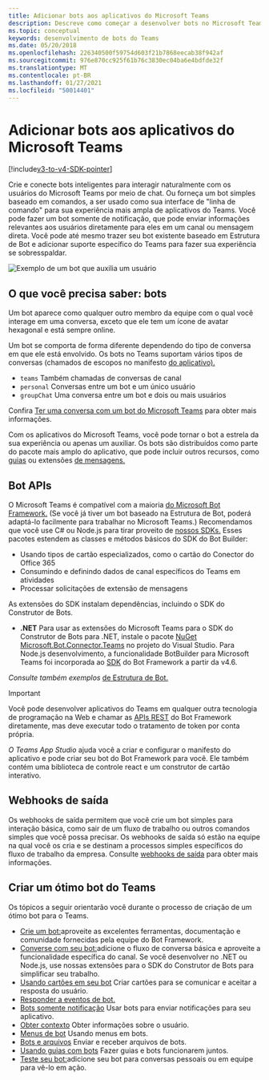 ```yaml
---
title: Adicionar bots aos aplicativos do Microsoft Teams
description: Descreve como começar a desenvolver bots no Microsoft Teams
ms.topic: conceptual
keywords: desenvolvimento de bots do Teams
ms.date: 05/20/2018
ms.openlocfilehash: 226340500f59754d603f21b7868eecab38f942af
ms.sourcegitcommit: 976e870cc925f61b76c3830ec04ba6e4bdfde32f
ms.translationtype: MT
ms.contentlocale: pt-BR
ms.lasthandoff: 01/27/2021
ms.locfileid: "50014401"
---
```

# <a name="add-bots-to-microsoft-teams-apps"></a>Adicionar bots aos aplicativos do Microsoft Teams

[!include[v3-to-v4-SDK-pointer](~/includes/v3-to-v4-pointer-bots.md)]

Crie e conecte bots inteligentes para interagir naturalmente com os usuários do Microsoft Teams por meio de chat. Ou forneça um bot simples baseado em comandos, a ser usado como sua interface de "linha de comando" para sua experiência mais ampla de aplicativos do Teams. Você pode fazer um bot somente de notificação, que pode enviar informações relevantes aos usuários diretamente para eles em um canal ou mensagem direta. Você pode até mesmo trazer seu bot existente baseado em Estrutura de Bot e adicionar suporte específico do Teams para fazer sua experiência se sobresspaldar.

![Exemplo de um bot que auxilia um usuário](~/assets/images/bot_example.png)

## <a name="what-you-need-to-know-bots"></a>O que você precisa saber: bots

Um bot aparece como qualquer outro membro da equipe com o qual você interage em uma conversa, exceto que ele tem um ícone de avatar hexagonal e está sempre online.

Um bot se comporta de forma diferente dependendo do tipo de conversa em que ele está envolvido. Os bots no Teams suportam vários tipos de conversas (chamados de escopos no manifesto [do aplicativo).](~/resources/schema/manifest-schema.md)

* `teams` Também chamadas de conversas de canal
* `personal` Conversas entre um bot e um único usuário
* `groupChat` Uma conversa entre um bot e dois ou mais usuários

Confira [Ter uma conversa com um bot do Microsoft Teams](~/resources/bot-v3/bot-conversations/bots-conversations.md) para obter mais informações.

Com os aplicativos do Microsoft Teams, você pode tornar o bot a estrela da sua experiência ou apenas um auxiliar. Os bots são distribuídos como parte do pacote mais amplo do aplicativo, que pode incluir outros recursos, como [guias](~/tabs/what-are-tabs.md) ou extensões [de mensagens.](~/messaging-extensions/what-are-messaging-extensions.md)

## <a name="bot-apis"></a>Bot APIs

O Microsoft Teams é compatível com a maioria [do Microsoft Bot Framework.](https://dev.botframework.com/) (Se você já tiver um bot baseado na Estrutura de Bot, poderá adaptá-lo facilmente para trabalhar no Microsoft Teams.) Recomendamos que você use C# ou Node.js para tirar proveito de [nossos SDKs.](/microsoftteams/platform/#pivot=sdk-tools) Esses pacotes estendem as classes e métodos básicos do SDK do Bot Builder:

* Usando tipos de cartão especializados, como o cartão do Conector do Office 365
* Consumindo e definindo dados de canal específicos do Teams em atividades
* Processar solicitações de extensão de mensagens

As extensões do SDK instalam dependências, incluindo o SDK do Construtor de Bots.

* **.NET** Para usar as extensões do Microsoft Teams para o SDK do Construtor de Bots para .NET, instale o pacote [NuGet Microsoft.Bot.Connector.Teams](https://www.nuget.org/packages/Microsoft.Bot.Connector.Teams) no projeto do Visual Studio. Para Node.js desenvolvimento, a funcionalidade BotBuilder para Microsoft Teams foi incorporada ao [SDK](https://github.com/microsoft/botframework-sdk) do Bot Framework a partir da v4.6.

*Consulte também exemplos* [de Estrutura de Bot.](https://github.com/Microsoft/BotBuilder-Samples/blob/master/README.md)

> [!IMPORTANT]
> Você pode desenvolver aplicativos do Teams em qualquer outra tecnologia de programação na Web e chamar as [APIs REST](/bot-framework/rest-api/bot-framework-rest-overview) do Bot Framework diretamente, mas deve executar todo o tratamento de token por conta própria.

*O Teams App Studio* ajuda você a criar e configurar o manifesto do aplicativo e pode criar seu bot do Bot Framework para você. Ele também contém uma biblioteca de controle react e um construtor de cartão interativo.

## <a name="outgoing-webhooks"></a>Webhooks de saída

Os webhooks de saída permitem que você crie um bot simples para interação básica, como sair de um fluxo de trabalho ou outros comandos simples que você possa precisar. Os webhooks de saída só estão na equipe na qual você os cria e se destinam a processos simples específicos do fluxo de trabalho da empresa. Consulte [webhooks de saída](~/webhooks-and-connectors/how-to/add-outgoing-webhook.md) para obter mais informações.

## <a name="build-a-great-teams-bot"></a>Criar um ótimo bot do Teams

Os tópicos a seguir orientarão você durante o processo de criação de um ótimo bot para o Teams.

* [Crie um bot:](~/resources/bot-v3/bots-create.md)aproveite as excelentes ferramentas, documentação e comunidade fornecidas pela equipe do Bot Framework.
* [Converse com seu bot:](~/resources/bot-v3/bot-conversations/bots-conversations.md)adicione o fluxo de conversa básica e aproveite a funcionalidade específica do canal. Se você desenvolver no .NET ou Node.js, use nossas extensões para o SDK do Construtor de Bots para simplificar seu trabalho.
* [Usando cartões em seu bot](~/resources/bot-v3/bots-cards.md) Criar cartões para se comunicar e aceitar a resposta do usuário.
* [Responder a eventos de bot.](~/resources/bot-v3/bots-notifications.md)
* [Bots somente notificação](~/resources/bot-v3/bots-notification-only.md) Usar bots para enviar notificações para seu aplicativo.
* [Obter contexto](~/resources/bot-v3/bots-context.md) Obter informações sobre o usuário.
* [Menus de bot](~/resources/bot-v3/bots-menus.md) Usando menus em bots.
* [Bots e arquivos](~/resources/bot-v3/bots-files.md) Enviar e receber arquivos de bots.
* [Usando guias com bots](~/resources/bot-v3/bots-with-tabs.md) Fazer guias e bots funcionarem juntos.
* [Teste seu bot:](~/resources/bot-v3/bots-test.md)adicione seu bot para conversas pessoais ou em equipe para vê-lo em ação.
